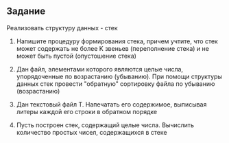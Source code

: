 ## Задание

Реализовать структуру данных \- стек

1) Напишите процедуру формирования стека, причем учтите, что стек может содержать не более K звеньев (переполнение стека) и не может быть пустой (опустошение стека)

2) Дан файл, элементами которого являются целые числа, упорядоченные по возрастанию (убыванию). При помощи структуры данных стек провести "обратную" сортировку файла по убыванию (возрастанию)

3) Дан текстовый файл T. Напечатать его содержимое, выписывая литеры каждой его строки в обратном порядке

4) Пусть построен стек, содержащий целые числа. Вычислить количество простых чисел, содержащихся в стеке
